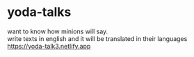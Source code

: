 # yoda-talks
want to know how minions will say.<br>
write texts in english and it will be translated in their languages
https://yoda-talk3.netlify.app
